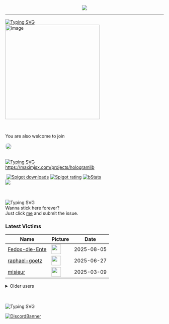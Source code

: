<div align="center">
  <a href="https://github.com/maximjsx/fancy-readme-stats" target="_blank">
<img src="https://stats.maximjsx.com/api?username=maximjsx&title=Maxim.jsx&description=Добре%20дошли&theme=forest&dark_bg=3&hide_border=false&height=230&footer=Made%20by%20Maxim.jsx%20·%20Click%20me%20to%20add%20this%20card%20to%20your%20readme%20as%20well%20😎&include_all_commits=true&update=2">
  </a>
</div>

---

[![Typing SVG](https://readme-typing-svg.demolab.com?font=Jersey+10&size=80&duration=1000&pause=1000&color=33793d&vCenter=true&repeat=false&width=435&height=80&lines=About+me)]()<br>
<img width="300" alt="image" src="https://github.com/user-attachments/assets/1ef9b160-e3eb-454d-9643-d54dff554039" />


<br>

You are also welcome to join

<a href="https://discord.gg/2UTkYj26B4" target="_blank">
  <img src="https://dcbadge.limes.pink/api/server/https://discord.gg/2UTkYj26B4?style=flat" alt="Join Discord Server" style="border-radius: 15px; height: 20px;">
</a>

<br>

<br>[![Typing SVG](https://readme-typing-svg.demolab.com?font=Jersey+10&size=80&duration=3000&pause=5000&color=33793d&vCenter=true&repeat=false&width=735&height=80&lines=%231+Hologram%20Library)](https://git.io/typing-svg)<br>
https://maximjsx.com/projects/hologramlib

<div align="left">
&nbsp;<a href="https://www.spigotmc.org/resources/111746/"><img src="https://img.shields.io/spiget/downloads/111746?label=Spigot%20downloads" alt="Spigot downloads"></a>
<a href="https://www.spigotmc.org/resources/111746/reviews"><img src="https://img.shields.io/spiget/rating/111746?label=Spigot%20rating" alt="Spigot rating"></a>
<a href="https://bstats.org/plugin/bukkit/HologramAPI/19375"><img src="https://img.shields.io/bstats/servers/19375" alt="bStats"></a><br>
<a href="https://github.com/HologramLib/HologramLib">
  <img align="center" src="https://stats.maximjsx.com/api/pin/?username=HologramLib&hide_border=false&repo=HologramLib&theme=rain&show_icons=true&update=7&dark_bg=3" />
</a>

<br>
<br>

<br>![Typing SVG](https://readme-typing-svg.demolab.com?font=Jersey+10&size=80&duration=4000&pause=6000&color=33793d&vCenter=true&repeat=false&width=835&height=80&lines=Stick+here+forever%3F)<br>
Wanna stick here forever?  
Just click [me](https://github.com/maximjsx/maximjsx/issues/new?title=Submit%20yourself&body=Just%20press%20%27Submit%20new%20issue%27.%20You%20don%27t%20need%20to%20do%20anything%20else.%27%0AWhen%20this%20issue%20is%20closed%20by%20the%20bot,%20the%20README%20will%20be%20updated.)
and submit the issue.

### Latest Victims
<!--START_SECTION:users-->
| Name | Picture | Date |
| ---- | ---------------- | ---- |
| [Fedox-die-Ente](https://github.com/Fedox-die-Ente) | <img src="https://avatars.githubusercontent.com/Fedox-die-Ente" width="30" height="30" /> | 2025-08-05 |
| [raphael-goetz](https://github.com/raphael-goetz) | <img src="https://avatars.githubusercontent.com/raphael-goetz" width="30" height="30" /> | 2025-06-27 |
| [misieur](https://github.com/misieur) | <img src="https://avatars.githubusercontent.com/misieur" width="30" height="30" /> | 2025-03-09 |

<!--END_SECTION:users-->

<details>
<summary>Older users</summary>
  
<!--START_SECTION:old_users-->
| Name | Picture | Date |
| ---- | ---------------- | ---- |
| [theJayTea](https://github.com/theJayTea) | <img src="https://avatars.githubusercontent.com/theJayTea" width="30" height="30" /> | 2025-01-21 |
| [SytexMC](https://github.com/SytexMC) | <img src="https://avatars.githubusercontent.com/SytexMC" width="30" height="30" /> | 2025-01-09 |
| [vxnsin](https://github.com/vxnsin) | <img src="https://avatars.githubusercontent.com/vxnsin" width="30" height="30" /> | 2024-12-27 |
| [ReneGaming5](https://github.com/ReneGaming5) | <img src="https://avatars.githubusercontent.com/ReneGaming5" width="30" height="30" /> | 2024-11-18 |
| [LuisGot](https://github.com/LuisGot) | <img src="https://avatars.githubusercontent.com/LuisGot" width="30" height="30" /> | 2024-11-15 |
| [Kiritosky](https://github.com/Kiritosky) | <img src="https://avatars.githubusercontent.com/Kiritosky" width="30" height="30" /> | 2024-11-14 |
| [chicacos](https://github.com/chicacos) | <img src="https://avatars.githubusercontent.com/chicacos" width="30" height="30" /> | 2024-11-10 |
| [BlackDevReal](https://github.com/BlackDevReal) | <img src="https://avatars.githubusercontent.com/BlackDevReal" width="30" height="30" /> | 2024-11-10 |
| [hallo1142](https://github.com/hallo1142) | <img src="https://avatars.githubusercontent.com/hallo1142" width="30" height="30" /> | 2024-11-10 |
| [maximjsx](https://github.com/maximjsx) | <img src="https://avatars.githubusercontent.com/maximjsx" width="30" height="30" /> | 2024-11-10 |
| [Gebuildet](https://github.com/Gebuildet) | <img src="https://avatars.githubusercontent.com/Gebuildet" width="30" height="30" /> | 2024-11-10 |

<!--END_SECTION:old_users-->

</details>

<br>

<br>![Typing SVG](https://readme-typing-svg.demolab.com?font=Jersey+10&size=80&duration=6000&pause=8000&color=33793d&vCenter=true&repeat=false&width=735&height=80&lines=Community+Server)<br>

[![DiscordBanner](https://invidget.switchblade.xyz/2UTkYj26B4)](https://discord.gg/2UTkYj26B4)

